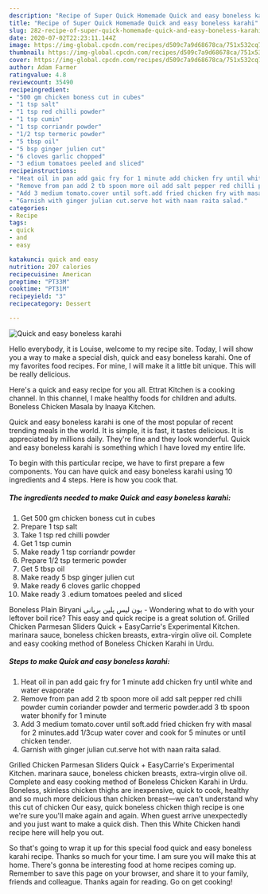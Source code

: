 ```yaml
---
description: "Recipe of Super Quick Homemade Quick and easy boneless karahi"
title: "Recipe of Super Quick Homemade Quick and easy boneless karahi"
slug: 282-recipe-of-super-quick-homemade-quick-and-easy-boneless-karahi
date: 2020-07-02T22:23:11.144Z
image: https://img-global.cpcdn.com/recipes/d509c7a9d68678ca/751x532cq70/quick-and-easy-boneless-karahi-recipe-main-photo.jpg
thumbnail: https://img-global.cpcdn.com/recipes/d509c7a9d68678ca/751x532cq70/quick-and-easy-boneless-karahi-recipe-main-photo.jpg
cover: https://img-global.cpcdn.com/recipes/d509c7a9d68678ca/751x532cq70/quick-and-easy-boneless-karahi-recipe-main-photo.jpg
author: Adam Farmer
ratingvalue: 4.8
reviewcount: 35490
recipeingredient:
- "500 gm chicken boness cut in cubes"
- "1 tsp salt"
- "1 tsp red chilli powder"
- "1 tsp cumin"
- "1 tsp corriandr powder"
- "1/2 tsp termeric powder"
- "5 tbsp oil"
- "5 bsp ginger julien cut"
- "6 cloves garlic chopped"
- "3 edium tomatoes peeled and sliced"
recipeinstructions:
- "Heat oil in pan add gaic fry for 1 minute add chicken fry until white and water evaporate"
- "Remove from pan add 2 tb spoon more oil add salt pepper red chilli powder cumin coriander powder and termeric powder.add 3 tb spoon water bhonify for 1 minute"
- "Add 3 medium tomato.cover until soft.add fried chicken fry with masal for 2 minutes.add 1/3cup water cover and cook for 5 minutes or until chicken tender."
- "Garnish with ginger julian cut.serve hot with naan raita salad."
categories:
- Recipe
tags:
- quick
- and
- easy

katakunci: quick and easy 
nutrition: 207 calories
recipecuisine: American
preptime: "PT33M"
cooktime: "PT31M"
recipeyield: "3"
recipecategory: Dessert

---
```



![Quick and easy boneless karahi](https://img-global.cpcdn.com/recipes/d509c7a9d68678ca/751x532cq70/quick-and-easy-boneless-karahi-recipe-main-photo.jpg)

Hello everybody, it is Louise, welcome to my recipe site. Today, I will show you a way to make a special dish, quick and easy boneless karahi. One of my favorites food recipes. For mine, I will make it a little bit unique. This will be really delicious.

Here&#39;s a quick and easy recipe for you all. Ettrat Kitchen is a cooking channel. In this channel, I make healthy foods for children and adults. Boneless Chicken Masala by Inaaya Kitchen.

Quick and easy boneless karahi is one of the most popular of recent trending meals in the world. It is simple, it is fast, it tastes delicious. It is appreciated by millions daily. They're fine and they look wonderful. Quick and easy boneless karahi is something which I have loved my entire life.


To begin with this particular recipe, we have to first prepare a few components. You can have quick and easy boneless karahi using 10 ingredients and 4 steps. Here is how you cook that.

<!--inarticleads1-->

##### The ingredients needed to make Quick and easy boneless karahi:

1. Get 500 gm chicken boness cut in cubes
1. Prepare 1 tsp salt
1. Take 1 tsp red chilli powder
1. Get 1 tsp cumin
1. Make ready 1 tsp corriandr powder
1. Prepare 1/2 tsp termeric powder
1. Get 5 tbsp oil
1. Make ready 5 bsp ginger julien cut
1. Make ready 6 cloves garlic chopped
1. Make ready 3 .edium tomatoes peeled and sliced


Boneless Plain Biryani بون لیس پلین بریانی - Wondering what to do with your leftover boil rice? This easy and quick recipe is a great solution of. Grilled Chicken Parmesan Sliders Quick + EasyCarrie&#39;s Experimental Kitchen. marinara sauce, boneless chicken breasts, extra-virgin olive oil. Complete and easy cooking method of Boneless Chicken Karahi in Urdu. 

<!--inarticleads2-->

##### Steps to make Quick and easy boneless karahi:

1. Heat oil in pan add gaic fry for 1 minute add chicken fry until white and water evaporate
1. Remove from pan add 2 tb spoon more oil add salt pepper red chilli powder cumin coriander powder and termeric powder.add 3 tb spoon water bhonify for 1 minute
1. Add 3 medium tomato.cover until soft.add fried chicken fry with masal for 2 minutes.add 1/3cup water cover and cook for 5 minutes or until chicken tender.
1. Garnish with ginger julian cut.serve hot with naan raita salad.


Grilled Chicken Parmesan Sliders Quick + EasyCarrie&#39;s Experimental Kitchen. marinara sauce, boneless chicken breasts, extra-virgin olive oil. Complete and easy cooking method of Boneless Chicken Karahi in Urdu. Boneless, skinless chicken thighs are inexpensive, quick to cook, healthy and so much more delicious than chicken breast—we can&#39;t understand why this cut of chicken Our easy, quick boneless chicken thigh recipe is one we&#39;re sure you&#39;ll make again and again. When guest arrive unexpectedly and you just want to make a quick dish. Then this White Chicken handi recipe here will help you out. 

So that's going to wrap it up for this special food quick and easy boneless karahi recipe. Thanks so much for your time. I am sure you will make this at home. There's gonna be interesting food at home recipes coming up. Remember to save this page on your browser, and share it to your family, friends and colleague. Thanks again for reading. Go on get cooking!
